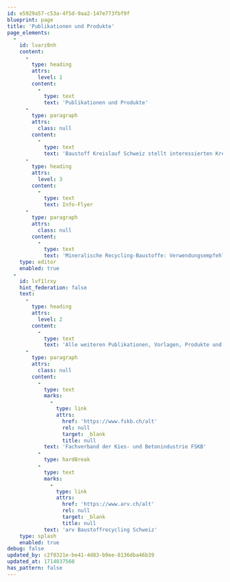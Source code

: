 ```yaml
---
id: e5929a57-c53a-4f5d-9aa2-147e773fbf9f
blueprint: page
title: 'Publikationen und Produkte'
page_elements:
  -
    id: lvarz8nh
    content:
      -
        type: heading
        attrs:
          level: 1
        content:
          -
            type: text
            text: 'Publikationen und Produkte'
      -
        type: paragraph
        attrs:
          class: null
        content:
          -
            type: text
            text: 'Baustoff Kreislauf Schweiz stellt interessierten Kreisen verschiedene Publikationen und Produkte zur Verfügung. Diese werden fortlaufend angekündigt und hier zur Verfügung gestellt.'
      -
        type: heading
        attrs:
          level: 3
        content:
          -
            type: text
            text: Info-Flyer
      -
        type: paragraph
        attrs:
          class: null
        content:
          -
            type: text
            text: 'Mineralische Recycling-Baustoffe: Verwendungsempfehlungen für Bauherren, Planer, Architekten und Ingenieure (Stand: April 2024)'
    type: editor
    enabled: true
  -
    id: lvf1lrxy
    hint_federation: false
    text:
      -
        type: heading
        attrs:
          level: 2
        content:
          -
            type: text
            text: 'Alle weiteren Publikationen, Vorlagen, Produkte und Stellungnahmen sowie alte Unterlagen finden Sie bis auf Weiteres auf den bisherigen Websites der beiden ehemaligen Verbänden:'
      -
        type: paragraph
        attrs:
          class: null
        content:
          -
            type: text
            marks:
              -
                type: link
                attrs:
                  href: 'https://www.fskb.ch/alt'
                  rel: null
                  target: _blank
                  title: null
            text: 'Fachverband der Kies- und Betonindustrie FSKB'
          -
            type: hardBreak
          -
            type: text
            marks:
              -
                type: link
                attrs:
                  href: 'https://www.arv.ch/alt'
                  rel: null
                  target: _blank
                  title: null
            text: 'arv Baustoffrecycling Schweiz'
    type: splash
    enabled: true
debug: false
updated_by: c2f8321e-be41-4d83-b9ee-8136dba46b39
updated_at: 1714037560
has_pattern: false
---
```

